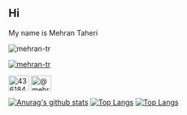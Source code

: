 ## Hi

My name is Mehran Taheri

<p align="left"> <img src="https://komarev.com/ghpvc/?username=mehran-tr&label=Profile%20views&color=0e75b6&style=flat" alt="mehran-tr" /> </p>

<p align="left"> <a href="https://github.com/ryo-ma/github-profile-trophy"><img src="https://github-profile-trophy.vercel.app/?username=mehran-tr" alt="mehran-tr" /></a> </p>



<p align="left">

<a href="https://stackoverflow.com/users/8819674/mehran" target="blank"><img align="center" src="https://cdn.jsdelivr.net/npm/simple-icons@3.0.1/icons/stackoverflow.svg" alt="4361844" height="30" width="40" /></a>
<a href="https://medium.com/@mehrantr" target="blank"><img align="center" src="https://cdn.jsdelivr.net/npm/simple-icons@3.0.1/icons/medium.svg" alt="@mehrantr" height="30" width="40" /></a>

</p>

[![Anurag's github stats](https://github-readme-stats.vercel.app/api?username=mehran-tr&show_icons=true&include_all_commits=true&count_private=true&theme=react)](https://github.com/anuraghazra/github-readme-stats)
[![Top Langs](https://github-readme-stats.vercel.app/api/top-langs/?username=mehran-tr&langs_count=10&layout=compact&theme=react)](https://github.com/anuraghazra/github-readme-stats)
[![Top Langs](https://github-readme-stats.vercel.app/api/top-langs/?username=mehran-tr)](https://github.com/anuraghazra/github-readme-stats)
